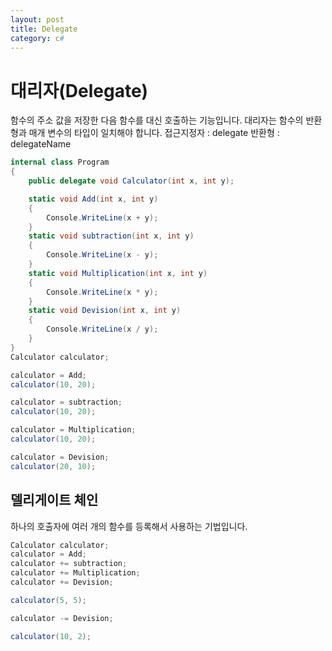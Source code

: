 ```yaml
---
layout: post
title: Delegate
category: c#
---
```


# 대리자(Delegate)

함수의 주소 값을 저장한 다음 함수를 대신 호출하는 기능입니다.
대리자는 함수의 반환형과 매개 변수의 타입이 일치해야 합니다.
접근지정자 : delegate 반환형 : delegateName

~~~c#
internal class Program
{
    public delegate void Calculator(int x, int y);

    static void Add(int x, int y)
    {
        Console.WriteLine(x + y);
    }
    static void subtraction(int x, int y)
    {
        Console.WriteLine(x - y);
    }
    static void Multiplication(int x, int y)
    {
        Console.WriteLine(x * y);
    }
    static void Devision(int x, int y)
    {
        Console.WriteLine(x / y);
    }
}
Calculator calculator;

calculator = Add;
calculator(10, 20);

calculator = subtraction;
calculator(10, 20);

calculator = Multiplication;
calculator(10, 20);

calculator = Devision;
calculator(20, 10);

~~~

## 델리게이트 체인

하나의 호출자에 여러 개의 함수를 등록해서 사용하는 기법입니다.

~~~c#
Calculator calculator;
calculator = Add;
calculator += subtraction;
calculator += Multiplication;
calculator += Devision;

calculator(5, 5);

calculator -= Devision;

calculator(10, 2);
~~~